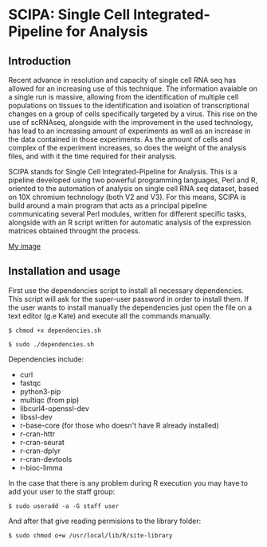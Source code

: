# SCIPA: Single Cell Integrated-Pipeline for Analysis

## Introduction

Recent advance in resolution and capacity of single cell RNA seq has allowed for an increasing use of this technique. The information avaiable on a single run
is massive, allowing from the identification of multiple cell populations on tissues to the identification and isolation of transcriptional changes on a group of
cells specifically targeted by a virus. This rise on the use of scRNAseq, alongside with the improvement in the used technology, has lead to an increasing amount of
experiments as well as an increase in the data contained in those experiments. As the amount of cells and complex of the experiment increases, so does the weight of the
analysis files, and with it the time required for their analysis. 

SCIPA stands for Single Cell Integrated-Pipeline for Analysis. This is a pipeline developed using two powerful programming languages, Perl and R, oriented to the
automation of analysis on single cell RNA seq dataset, based on 10X chromium technology (both V2 and V3). For this means, SCIPA is build around a main program that
acts as a principal pipeline communicating several Perl modules, written for different specific tasks, alongside with an R script written for automatic analysis
of the expression matrices obtained throught the process.

[My image](gvigara.github.com/SCIPA/img/SCIPA_diagram.tif)

## Installation and usage

First use the dependencies script to install all necessary dependencies. This script will ask for the super-user password in order to install them. If the user wants
to install manually the dependencies just open the file on a text editor (g.e Kate) and execute all the commands manually. 

`$ chmod +x dependencies.sh`

`$ sudo ./dependencies.sh`

Dependencies include: 

 - curl
 - fastqc
 - python3-pip
 - multiqc (from pip)
 - libcurl4-openssl-dev
 - libssl-dev
 - r-base-core (for those who doesn't have R already installed)
 - r-cran-httr
 - r-cran-seurat
 - r-cran-dplyr
 - r-cran-devtools
 - r-bioc-limma
 
In the case that there is any problem during R execution you may have to add your user to the staff group:

`$ sudo useradd -a -G staff user`

And after that give reading permisions to the library folder:

`$ sudo chmod o+w /usr/local/lib/R/site-library`
